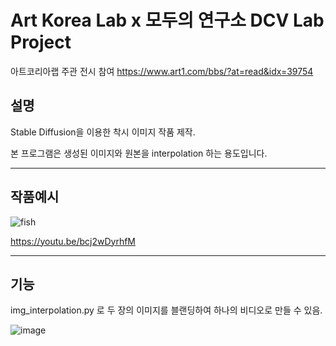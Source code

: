 # Art Korea Lab x 모두의 연구소 DCV Lab Project

아트코리아랩 주관 전시 참여 https://www.art1.com/bbs/?at=read&idx=39754

## 설명

Stable Diffusion을 이용한 착시 이미지 작품 제작.

본 프로그램은 생성된 이미지와 원본을 interpolation 하는 용도입니다.

---

## 작품예시

![fish](https://github.com/HeynaPark/art-lab-project/assets/90448406/a92b9aee-e422-45cb-b0cd-aaf536a7fc6a)


https://youtu.be/bcj2wDyrhfM

---
## 기능

img_interpolation.py 로 두 장의 이미지를 블랜딩하여 하나의 비디오로 만들 수 있음.

![image](https://github.com/HeynaPark/art-lab-project/assets/90448406/750bf24d-f4f4-4143-b1a5-fefdca875ea9)






